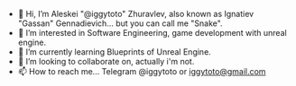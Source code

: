 - 👋 Hi, I’m Aleskei "@iggytoto" Zhuravlev, also known as Ignatiev "Gassan" Gennadievich... but you can call me "Snake".
- 👀 I’m interested in Software Engineering, game development with unreal engine.
- 🌱 I’m currently learning Blueprints of Unreal Engine.
- 💞️ I’m looking to collaborate on, actually i'm not.
- 📫 How to reach me... Telegram @iggytoto or iggytoto@gmail.com

<!---
iggytoto/iggytoto is a ✨ special ✨ repository because its `README.md` (this file) appears on your GitHub profile.
You can click the Preview link to take a look at your changes.
--->
